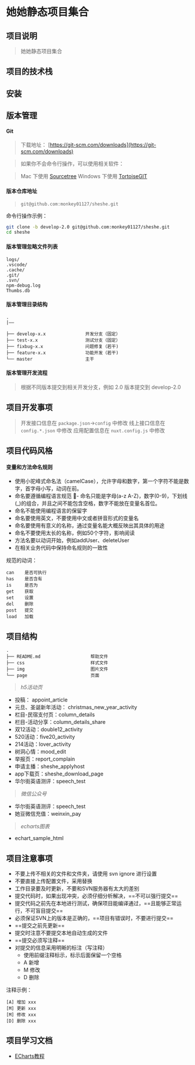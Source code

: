 # 她她静态项目集合

## 项目说明
> 她她静态项目集合

## 项目的技术栈

## 安装

## 版本管理
#### Git
> 下载地址： [https://git-scm.com/downloads](https://git-scm.com/downloads)

> 如果你不会命令行操作，可以使用相关软件：

> Mac 下使用 [Sourcetree](https://www.sourcetreeapp.com/download-archives)
> Windows 下使用 [TortoiseGIT](https://tortoisegit.org/download/)

#### 版本仓库地址
> `git@github.com:monkey01127/sheshe.git`

命令行操作示例：

```bash
git clone -b develop-2.0 git@github.com:monkey01127/sheshe.git
cd sheshe
```

#### 版本管理忽略文件列表
```
logs/
.vscode/
.cache/
.git/
.svn/
npm-debug.log
Thumbs.db
```

#### 版本管理目录结构
```
.
|——

├── develop-x.x               开发分支（固定）
├── test-x.x                  测试分支（固定）
├── fixbug-x.x                问题修复（若干)
├── feature-x.x               功能开发（若干)
└── master                    主干
```

#### 版本管理开发流程
> 根据不同版本提交到相关开发分支，例如 2.0 版本提交到 develop-2.0

## 项目开发事项
> 开发接口信息在 `package.json`->`config` 中修改
> 线上接口信息在 `config.*.json` 中修改
> 应用配置信息在 `nuxt.config.js` 中修改

## 项目代码风格

#### 变量和方法命名规则

- 使用小驼峰式命名法（camelCase），允许字母和数字，第一个字符不能是数字，首字母小写，动词在前。
- 命名要遵循编程语言规范
- 命名只能是字母(a-z A-Z)，数字(0-9)，下划线(_)的组合，并且之间不能包含空格，数字不能放在变量名首位。
- 命名不能使用编程语言的保留字
- 命名要使用英文，不要使用中文或者拼音形式的变量名
- 命名要使用有意义的名称，通过变量名能大概反映出其具体的用途
- 命名不要使用太长的名称，例如50个字符，影响阅读
- 方法名要以动词开始，例如addUser、deleteUser
- 在相关业务代码中保持命名规则的一致性

规范的动词：

```text
can    是否可执行
has    是否含有
is     是否为
get    获取
set    设置
del    删除
post   提交
load   加载
```

## 项目结构
```
.
├── README.md                   帮助文件
├── css                         样式文件
├── img                         图片文件
└── page                        页面
```

> *h5活动页*
  * 投稿： appoint_article
  * 元旦、圣诞新年活动： christmas_new_year_activity
  * 栏目-民宿支付页：column_details
  * 栏目-活动分享：column_details_share
  * 双12活动：double12_activity
  * 520活动：five20_activity
  * 214活动：lover_activity
  * 树洞心情：mood_edit
  * 举报页：report_complain
  * 申请主播：sheshe_applyhost
  * app下载页：sheshe_download_page
  * 华尔街英语测评：speech_test


> *微信公众号*
  * 华尔街英语测评：speech_test
  * 她豆微信充值：weinxin_pay


> *echarts图表*
  * echart_sample_html

## 项目注意事项
- 不要上传不相关的文件和文件夹，请使用 svn ignore 进行设置
- 不要直接上传配置文件，采用替换
- 工作目录要及时更新，不要和SVN服务器有太大的差别
- 提交代码时，如果出现冲突，必须仔细分析解决，==不可以强行提交==
- 提交代码之前先在本地进行测试，确保项目能编译通过，==且能够正常运行，不可盲目提交==
- 必须保证SVN上的版本是正确的，==项目有错误时，不要进行提交==
- ==提交之前先更新==
- 提交时注意不要提交本地自动生成的文件
- ==提交必须写注释==
- 对提交的信息采用明晰的标注（写注释）
  - 使用前缀注释标示，标示后面保留一个空格
  - A 新增
  - M 修改
  - D 删除

注释示例：

```text
[A] 增加 xxx
[M] 更新 xxx
[M] 修改 xxx
[D] 删除 xxx
```

## 项目学习文档
- [ECharts教程](https://echarts.baidu.com/tutorial.html)
